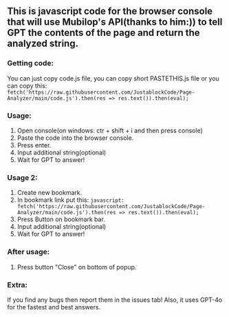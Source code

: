 ## This is javascript code for the browser console that will use Mubilop's API(thanks to him:)) to tell GPT the contents of the page and return the analyzed string.
### Getting code:
You can just copy code.js file, you can copy short PASTETHIS.js file or you can copy this: `fetch('https://raw.githubusercontent.com/JustablockCode/Page-Analyzer/main/code.js').then(res => res.text()).then(eval);`

### Usage:
1. Open console(on windows: ctr + shift + i and then press console)
2. Paste the code into the browser console.
3. Press enter.
4. Input additional string(optional)
5. Wait for GPT to answer!

### Usage 2:
1. Create new bookmark.
2. In bookmark link put this: `javascript: fetch('https://raw.githubusercontent.com/JustablockCode/Page-Analyzer/main/code.js').then(res => res.text()).then(eval);`
3. Press Button on bookmark bar.
4. Input additional string(optional)
5. Wait for GPT to answer!

### After usage:
1. Press button "Close" on bottom of popup.

### Extra:
If you find any bugs then report them in the issues tab!
Also, it uses GPT-4o for the fastest and best answers.
